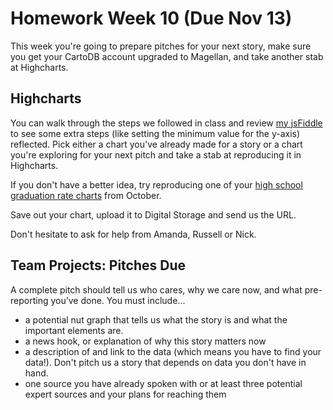 # Homework Week 10 (Due Nov 13)

This week you're going to prepare pitches for your next story, make sure you get your CartoDB account upgraded to Magellan, and take another stab at Highcharts. <!-- more --> 

## Highcharts

You can walk through the steps we followed in class and review [my jsFiddle](
http://jsfiddle.net/B57ep/8/) to see some extra steps (like setting the minimum value for the y-axis) reflected. Pick either a chart you've already made for a story or a chart you're exploring for your next pitch and take a stab at reproducing it in Highcharts. 

If you don't have a better idea, try reproducing one of your [high school graduation rate charts](http://datadrivenjournalism.fall.2013.journalism.cuny.edu/homework-week-5/) from October.

Save out your chart, upload it to Digital Storage and send us the URL. 

Don't hesitate to ask for help from Amanda, Russell or Nick. 

## Team Projects: Pitches Due

A complete pitch should tell us who cares, why we care now, and what pre-reporting you’ve done. You must include...
+ a potential nut graph that tells us what the story is and what the important elements are. 
+ a news hook, or explanation of why this story matters now
+ a description of and link to the data (which means you have to find your data!). Don't pitch us a story that depends on data you don't have in hand. 
+ one source you have already spoken with or at least three potential expert sources and your plans for reaching them


